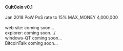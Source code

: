 <b>CultCoin v0.1</b> <br>
<br>
Jan 2018
  PoW
  PoS rate to 15%
  MAX_MONEY 4,000,000
<br>
<br>
web site: coming soon...<br>
explorer: coming soon.../<br>
windows-QT coming soon...<br>
BitcoinTalk coming soon...<br>



